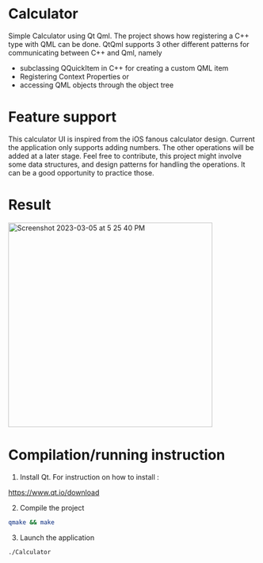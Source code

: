 # Calculator

Simple Calculator using Qt Qml. The project shows how registering a C++ type with QML can be done.
QtQml supports 3 other different patterns for communicating between C++ and Qml, namely 

- subclassing QQuickItem in C++ for creating a custom QML item
- Registering Context Properties
or
- accessing QML objects through the object tree

# Feature support

This calculator UI is inspired from the iOS fanous calculator design.
Current the application only supports adding numbers. The other operations will be added at a later stage.
Feel free to contribute, this project might involve some data structures, and design patterns for handling the operations.
It can be a good opportunity to practice those.

# Result

<img width="412" alt="Screenshot 2023-03-05 at 5 25 40 PM" src="https://user-images.githubusercontent.com/2589171/222999460-b50c865a-9d01-411d-af35-a2c3df9e4a04.png">

# Compilation/running instruction

1. Install Qt. For instruction on how to install : 

https://www.qt.io/download

2. Compile the project

```bash
qmake && make
```

3. Launch the application

```bash
./Calculator
```
